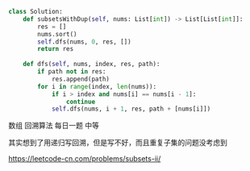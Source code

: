 <!--
 * @Description: 
 * @Autor: Au3C2
 * @Date: 2021-03-31 13:00:05
 * @LastEditors: Au3C2
 * @LastEditTime: 2021-04-04 16:18:43
-->
```python
class Solution:
    def subsetsWithDup(self, nums: List[int]) -> List[List[int]]:
        res = []
        nums.sort()
        self.dfs(nums, 0, res, [])
        return res
        
    def dfs(self, nums, index, res, path):
        if path not in res:
            res.append(path)
        for i in range(index, len(nums)):
            if i > index and nums[i] == nums[i - 1]:
                continue
            self.dfs(nums, i + 1, res, path + [nums[i]])
```
数组 回溯算法 每日一题 中等

其实想到了用递归写回溯，但是写不好，而且重复子集的问题没考虑到

https://leetcode-cn.com/problems/subsets-ii/